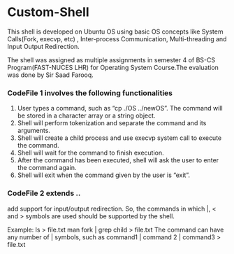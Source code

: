 # Custom-Shell
This shell is developed on Ubuntu OS using basic OS concepts like System Calls(Fork, execvp, etc) , Inter-process Communication, Multi-threading and Input Output Redirection.

The shell was assigned as multiple assignments in semester 4 of BS-CS Program(FAST-NUCES LHR) for Operating System Course.The evaluation was done by Sir Saad Farooq.

### CodeFile 1 involves the following functionalities

1. User types a command, such as “cp ./OS ../newOS”. The command will be stored in a character
array or a string object.
2. Shell will perform tokenization and separate the command and its arguments.
3. Shell will create a child process and use execvp system call to execute the command.
4. Shell will wait for the command to finish execution.
5. After the command has been executed, shell will ask the user to enter the command again.
6. Shell will exit when the command given by the user is “exit”.

### CodeFile 2 extends ..
add support for input/output redirection. So, the commands in which |, < and > symbols are used should be supported by the shell.

Example:
ls > file.txt
man fork | grep child > file.txt
The command can have any number of | symbols, such as
command1 | command 2 | command3 > file.txt


